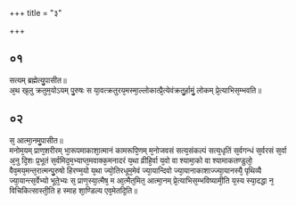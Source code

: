 +++
title = "३"

+++
## ०१
सत्यम् ब्रह्मेत्यु᳘पासीत॥  
अ᳘थ ख᳘लु क्रतुम᳘योऽयम् पु᳘रुषः स या᳘वत्क्रतुरय᳘मस्मा᳘ल्लोकात्प्रै᳘त्येवंक्रतु᳘र्हामुं᳘ लोकम् प्रे᳘त्याभिस᳘म्भवति॥  
## ०२
स᳘ आत्मा᳘नमु᳘पासीत॥  
मनोम᳘यम् प्राण᳘शरीरम् भा᳘रूपमाकाशा᳘त्मानं कामरूपि᳘णम् म᳘नोजवसं सत्य᳘संकल्पं सत्य᳘धृतिं स᳘र्वगन्धं स᳘र्वरसं स᳘र्वा अ᳘नु दि᳘शः प्र᳘भूतं स᳘र्वमिद᳘म᳘भ्याप्त᳘मवाक्क᳘मनादरं य᳘था व्रीहि᳘र्वा य᳘वो वा श्यामा᳘को वा श्यामाकतण्डुलो᳘ वैव᳘मय᳘मन्त᳘रात्मन्पु᳘रुषो हिरण्म᳘यो य᳘था ज्यो᳘तिरधूम᳘मेवं ज्या᳘यान्दिवो ज्या᳘यानाकाशाज्ज्या᳘यानस्यै᳘ पृथिव्यै ज्या᳘यान्त्स᳘र्वेभ्यो भूते᳘भ्यः स᳘ प्राण᳘स्या᳘त्मैष᳘ म आ᳘त्मैत᳘मित᳘ आत्मा᳘नम् प्रे᳘त्याभिस᳘म्भविष्यामी᳘ति य᳘स्य स्या᳘दद्धा न᳘ विचिकित्सास्ती᳘ति ह स्माह शा᳘ण्डिल्य एव᳘मेतदि᳘ति॥  